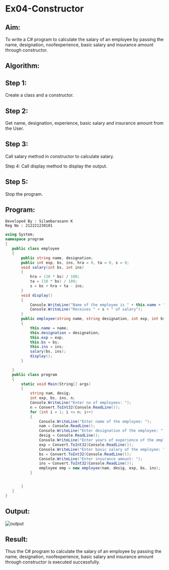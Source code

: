 # Ex04-Constructor
## Aim:
 To write a C# program to calculate the salary of an employee by passing the name, designation, noofexperience, basic salary and insurance amount through constructor.
 
## Algorithm:
## Step 1:
Create a class and a constructor.

## Step 2:
Get name, designation, experience, basic salary and insurance amount from the User.

## Step 3:
Call salary method in constructor to calculate salary.

Step 4:
Call display method to display the output.

## Step 5:
Stop the program.

## Program:
```
Developed By : Silambarasann K
Reg No : 212221230101
```
```c#
using System;
namespace program
{
   public class employee
   {
       public string name, designation;
       public int exp, bs, ins, hra = 0, ta = 0, s = 0;
       void salary(int bs, int ins)
       {
           hra = (20 * bs) / 100;
           ta = (10 * bs) / 100;
           s = bs + hra + ta - ins;
       }
       void display()
       {
           Console.WriteLine("Name of the employee is " + this.name + " having " + this.exp + " of experience, working as " + this.designation);
           Console.WriteLine("Receives " + s + " of salary");
       }
       public employee(string name, string designation, int exp, int bs, int ins)
       {
           this.name = name;
           this.designation = designation;
           this.exp = exp;
           this.bs = bs;
           this.ins = ins;
           salary(bs, ins);
           display();
       }

   }
   public class program
   {
       static void Main(String[] args)
       {
           string nam, desig;
           int exp, bs, ins, n;
           Console.WriteLine("Enter no of employees: ");
           n = Convert.ToInt32(Console.ReadLine());
           for (int i = 1; i <= n; i++)
           {
               Console.WriteLine("Enter name of the employee: ");
               nam = Console.ReadLine();
               Console.WriteLine("Enter designation of the employee: ");
               desig = Console.ReadLine();
               Console.WriteLine("Enter years of experience of the employee: ");
               exp = Convert.ToInt32(Console.ReadLine());
               Console.WriteLine("Enter basic salary of the employee: ");
               bs = Convert.ToInt32(Console.ReadLine());
               Console.WriteLine("Enter insurance amount: ");
               ins = Convert.ToInt32(Console.ReadLine());
               employee emp = new employee(nam, desig, exp, bs, ins);
           }


       }
   }
}
```
## Output:
![output](https://user-images.githubusercontent.com/93427237/229769928-6ad489d2-e463-4573-aa80-2cb8dd7e43d7.png)

## Result:
Thus the C# program to calculate the salary of an employee by passing the name, designation, noofexperience, basic salary and insurance amount through constructor is executed successfully.
